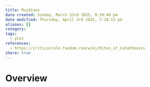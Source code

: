 ```yaml
---
title: Ruidians
date created: Sunday, March 23rd 2025, 9:39:40 pm
date modified: Thursday, April 3rd 2025, 7:18:13 pm
aliases: []
category: 
tags:
  - plot
references:
  - https://criticalrole.fandom.com/wiki/Rites_of_Catatheosis
share: true
---
```


# Overview
